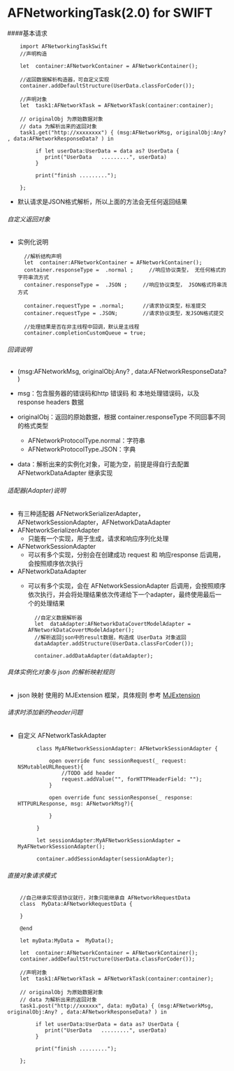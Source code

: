 # AFNetworkingTask(2.0) for SWIFT
 
####基本请求
 
 
		import AFNetworkingTaskSwift 
 		//声明构造
 		
    	let  container:AFNetworkContainer = AFNetworkContainer();
    	
    	//返回数据解析构造器，可自定义实现 
        container.addDefaultStructure(UserData.classForCoder());
    	
 		//声明对象
        let  task1:AFNetworkTask = AFNetworkTask(container:container);
    	
    	// originalObj 为原始数据对象
    	// data 为解析出来的返回对象
    	task1.get("http://xxxxxxxx") { (msg:AFNetworkMsg, originalObj:Any? , data:AFNetworkResponseData? ) in
  			 
  			 if let userData:UserData = data as? UserData {
                print("UserData   .........", userData)
             }
  			  
         	 print("finish .........");
             
        }; 
    	 
         
    	
* 默认请求是JSON格式解析，所以上面的方法会无任何返回结果
  
###### 自定义返回对象
* 实例化说明
    
    	//解析结构声明
    	let  container:AFNetworkContainer = AFNetworkContainer();
   		container.responseType =  .normal ;     //响应协议类型， 无任何格式的字符串流方式
   		container.responseType =  .JSON ;     //响应协议类型， JSON格式符串流方式
   		 
    	container.requestType = .normal;      //请求协议类型，标准提交
    	container.requestType = .JSON;        //请求协议类型，发JSON格式提交
   		
   		//处理结果是否在非主线程中回调，默认是主线程
   		container.completionCustomQueue = true; 
   		 
			
    	
###### 回调说明

* (msg:AFNetworkMsg, originalObj:Any? , data:AFNetworkResponseData? )
* msg：包含服务器的错误码和http 错误码 和 本地处理错误码，以及 response headers 数据
* originalObj：返回的原始数据，根据 container.responseType 不同回事不同的格式类型
	* AFNetworkProtocolType.normal：字符串
	* AFNetworkProtocolType.JSON：字典 

* data：解析出来的实例化对象，可能为空，前提是得自行去配置 AFNetworkDataAdapter 继承实现


###### 适配器(Adapter)说明

* 有三种适配器 AFNetworkSerializerAdapter，AFNetworkSessionAdapter，AFNetworkDataAdapter
* AFNetworkSerializerAdapter
	* 只能有一个实现，用于生成，请求和响应序列化处理
* AFNetworkSessionAdapter
	* 可以有多个实现，分别会在创建成功 request  和 响应response 后调用，会按照顺序依次执行
* AFNetworkDataAdapter
	* 可以有多个实现，会在 AFNetworkSessionAdapter 后调用，会按照顺序依次执行，并会将处理结果依次传递给下一个adapter，最终使用最后一个的处理结果
		
		
			//自定义数据解析器
        	let  dataAdapter:AFNetworkDataCovertModelAdapter = AFNetworkDataCovertModelAdapter(); 
    		//解析返回json中的result数据，构造成 UserData 对象返回
       		dataAdapter.addStructure(UserData.classForCoder());
    
        	container.addDataAdapter(dataAdapter);
    		 

	 
			
			 
###### 具体实例化对象与 json 的解析映射规则
* json 映射 使用的 MJExtension 框架，具体规则 参考 [MJExtension](https://github.com/CoderMJLee/MJExtension)
	
###### 请求时添加新的header问题
* 自定义 AFNetworkTaskAdapter   

			class MyAFNetworkSessionAdapter: AFNetworkSessionAdapter {
    
    			open override func sessionRequest(_ request: NSMutableURLRequest){
           			//TODO add header 
        			request.addValue("", forHTTPHeaderField: ""); 
    			}
    
   				open override func sessionResponse(_ response: HTTPURLResponse, msg: AFNetworkMsg?){
    
    			} 
    			
			}

			let sessionAdapter:MyAFNetworkSessionAdapter = MyAFNetworkSessionAdapter();
			
			container.addSessionAdapter(sessionAdapter);
 	
		
###### 直接对象请求模式

		
		//自己继承实现该协议就行，对象只能继承自 AFNetworkRequestData
		class  MyData:AFNetworkRequestData {
		
		}

		@end
		
		let myData:MyData =  MyData(); 
 
    	let  container:AFNetworkContainer = AFNetworkContainer(); 
        container.addDefaultStructure(UserData.classForCoder());
    	
 		//声明对象
        let  task1:AFNetworkTask = AFNetworkTask(container:container);
    	
    	// originalObj 为原始数据对象
    	// data 为解析出来的返回对象
    	task1.post("http://xxxxxx", data: myData) { (msg:AFNetworkMsg, originalObj:Any? , data:AFNetworkResponseData? ) in
    	
  			 if let userData:UserData = data as? UserData {
                print("UserData   .........", userData)
             }
             
         	 print("finish .........");
             
        };   
  